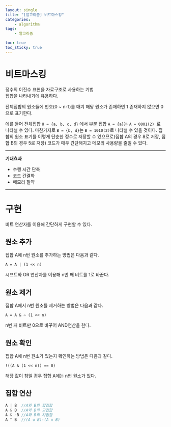 ```yaml
---
layout: single
title: "[알고리즘] 비트마스킹"
categories: 
    - algorithm
tags:
    - 알고리즘

toc: true
toc_sticky: true
---
```


# 비트마스킹
정수의 이진수 표현을 자료구조로 사용하는 기법<br>
집합을 나타내기에 유용하다.

전체집합의 원소들에 번호(0 ~ n-1)를 매겨 해당 원소가 존재하면 1 존재하지 않으면 0으로 표기한다.

에를 들어 전체집합 ```U = {a, b, c, d}``` 에서
부분 집합 ```A = {a}```는 ```A = 0001(2) ```로 나타낼 수 있다.
마찬가지로 ```B = {b, d}```는 ```B = 1010(2)```로 나타낼 수 있을 것이다. 집합의 원소 표기를 이렇게 단순한 정수로 저장할 수 있으므로(집합 A의 경우 8로 저장, 집합 B의 경우 5로 저장) 코드가 매우 간단해지고 메모리 사용량을 줄일 수 있다.

---

**기대효과**
- 수행 시간 단축
- 코드 간결화
- 메모리 절약

---

# 구현
비트 연산자를 이용해 간단하게 구현할 수 있다.

## 원소 추가
집합 A에 n번 원소를 추가하는 방법은 다음과 같다.<br>
```
A = A | (1 << n)
```
시프트와 OR 연산자를 이용해 n번 째 비트를 1로 바꾼다.

## 원소 제거
집합 A에서 n번 원소를 제거하는 방법은 다음과 같다.<br>
```
A = A & ~ (1 << n)
```
n번 째 비트만 0으로 바꾸어 AND연산을 한다.

## 원소 확인
집합 A에 n번 원소가 있는지 확인하는 방법은 다음과 같다.<br>
```
!((A & (1 << n)) == 0)
```
해당 값이 참일 경우 집합 A에는 n번 원소가 있다.

## 집합 연산
```c
A | B  //A와 B의 합집합
A & B  //A와 B의 교집합
A & ~B //A와 B의 차집합 
A ^ B  //(A ∪ B)-(A ∩ B)
```



